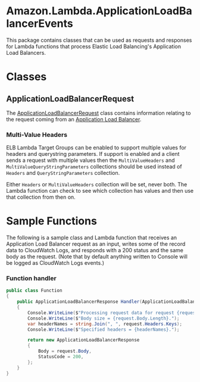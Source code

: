 # Amazon.Lambda.ApplicationLoadBalancerEvents

This package contains classes that can be used as requests and responses for Lambda functions that process Elastic Load Balancing's Application Load Balancers.

# Classes

## ApplicationLoadBalancerRequest

The [ApplicationLoadBalancerRequest](./ApplicationLoadBalancerRequest.cs) class contains information relating to the 
request coming from an [Application Load Balancer](https://docs.aws.amazon.com/elasticloadbalancing/latest/application/lambda-functions.html).

### Multi-Value Headers

ELB Lambda Target Groups can be enabled to support multiple values for headers and querystring parameters. If support is enabled and a 
client sends a request with multiple values then the `MultiValueHeaders` and `MultiValueQueryStringParameters` collections should be used
instead of `Headers` and `QueryStringParameters` collection. 

Either `Headers` or `MultiValueHeaders` collection will be set, never both. The Lambda function can check to see which collection
has values and then use that collection from then on.

# Sample Functions

The following is a sample class and Lambda function that receives an Application Load Balancer request as an input, 
writes some of the record data to CloudWatch Logs, and responds with a 200 status and the same body as the 
request. (Note that by default anything written to Console will be logged as CloudWatch Logs events.)

### Function handler

```csharp
public class Function
{
    public ApplicationLoadBalancerResponse Handler(ApplicationLoadBalancerRequest request)
    {
        Console.WriteLine($"Processing request data for request {request.RequestContext.RequestId}.");
        Console.WriteLine($"Body size = {request.Body.Length}.");
        var headerNames = string.Join(", ", request.Headers.Keys);
        Console.WriteLine($"Specified headers = {headerNames}.");

        return new ApplicationLoadBalancerResponse
        {
            Body = request.Body,
            StatusCode = 200,
        };
    }
}
```

